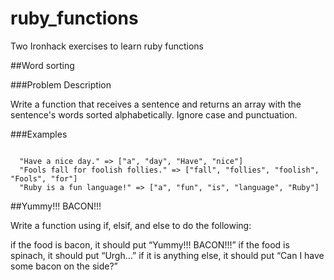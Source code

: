 # ruby_functions
Two Ironhack exercises to learn ruby functions

##Word sorting

###Problem Description

Write a function that receives a sentence and returns an array with the sentence's words sorted alphabetically. Ignore case and punctuation.

###Examples

<pre><code>
  "Have a nice day." => ["a", "day", "Have", "nice"]
  "Fools fall for foolish follies." => ["fall", "follies", "foolish", "Fools", "for"]
  "Ruby is a fun language!" => ["a", "fun", "is", "language", "Ruby"]
</pre></code>

##Yummy!!! BACON!!!

Write a function using if, elsif, and else to do the following:

if the food is bacon, it should put “Yummy!!! BACON!!!”
if the food is spinach, it should put “Urgh…”
if it is anything else, it should put “Can I have some bacon on the side?”
